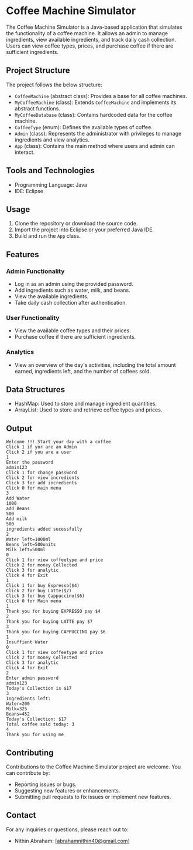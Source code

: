 # Coffee Machine Simulator

The Coffee Machine Simulator is a Java-based application that simulates the functionality of a coffee machine. It allows an admin to manage ingredients, view available ingredients, and track daily cash collection. Users can view coffee types, prices, and purchase coffee if there are sufficient ingredients.

## Project Structure

The project follows the below structure:

- `CoffeeMachine` (abstract class): Provides a base for all coffee machines.
- `MyCoffeeMachine` (class): Extends `CoffeeMachine` and implements its abstract functions.
- `MyCoffeeDatabase` (class): Contains hardcoded data for the coffee machine.
- `CoffeeType` (enum): Defines the available types of coffee.
- `Admin` (class): Represents the administrator with privileges to manage ingredients and view analytics.
- `App` (class): Contains the main method where users and admin can interact.

## Tools and Technologies

- Programming Language: Java
- IDE: Eclipse

## Usage

1. Clone the repository or download the source code.
2. Import the project into Eclipse or your preferred Java IDE.
3. Build and run the `App` class.

## Features

### Admin Functionality

- Log in as an admin using the provided password.
- Add ingredients such as water, milk, and beans.
- View the available ingredients.
- Take daily cash collection after authentication.

### User Functionality

- View the available coffee types and their prices.
- Purchase coffee if there are sufficient ingredients.

### Analytics

- View an overview of the day's activities, including the total amount earned, ingredients left, and the number of coffees sold.

## Data Structures

- HashMap: Used to store and manage ingredient quantities.
- ArrayList: Used to store and retrieve coffee types and prices.

## Output
```
Welcome !!! Start your day with a coffee
Click 1 if yor are an Admin
Click 2 if you are a user
1
Enter the password
admin123
Click 1 for change password
Click 2 for view incredients
Click 3 for add incredients
Click 0 for main menu
3
Add Water
1000
add Beans
500
Add milk
500
ingredients added sucessfully
2
Water left=1000ml
Beans left=500units
Milk left=500ml
0
Click 1 for view coffeetype and price
Click 2 for money Collected
Click 3 for analytic
Click 4 for Exit
1
Click 1 for buy Espresso($4)
Click 2 for buy Latte($7)
Click 3 for buy Cappuccino($6)
Click 0 for Main menu
1
Thank you for buying EXPRESSO pay $4
2
Thank you for buying LATTE pay $7
3
Thank you for buying CAPPUCCINO pay $6
1
Insuffient Water
0
Click 1 for view coffeetype and price
Click 2 for money Collected
Click 3 for analytic
Click 4 for Exit
2
Enter admin password
admin123
Today's Collection is $17
3
Ingredients left:
Water=200
Milk=325
Beans=452
Today's Collection: $17
Total coffee sold today: 3
4
Thank you for using me
```

## Contributing

Contributions to the Coffee Machine Simulator project are welcome. You can contribute by:

- Reporting issues or bugs.
- Suggesting new features or enhancements.
- Submitting pull requests to fix issues or implement new features.


## Contact

For any inquiries or questions, please reach out to:

- Nithin Abraham: [abrahamnithin40@gmail.com]
